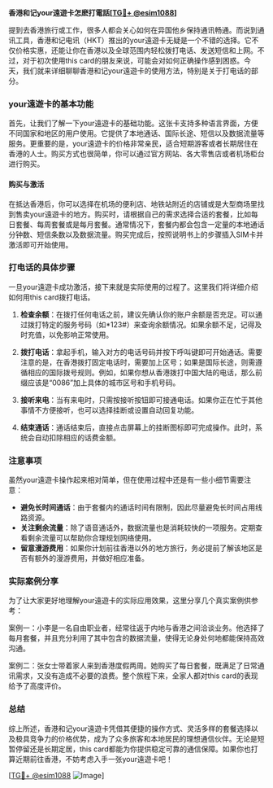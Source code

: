 **香港和记your遠遊卡怎麽打電話[[TG💪+ @esim1088](https://t.me/s/esim1088)]**

提到去香港旅行或工作，很多人都会关心如何在异国他乡保持通讯畅通。而说到通讯工具，香港和记电讯（HKT）推出的your遠遊卡无疑是一个不错的选择。它不仅价格实惠，还能让你在香港以及全球范围内轻松拨打电话、发送短信和上网。不过，对于初次使用this card的朋友来说，可能会对如何正确操作感到困惑。今天，我们就来详细聊聊香港和记your遠遊卡的使用方法，特别是关于打电话的部分。

### your遠遊卡的基本功能

首先，让我们了解一下your遠遊卡的基础功能。这张卡支持多种语言界面，方便不同国家和地区的用户使用。它提供了本地通话、国际长途、短信以及数据流量等服务。更重要的是，your遠遊卡的价格非常亲民，适合短期游客或者长期居住在香港的人士。购买方式也很简单，你可以通过官方网站、各大零售店或者机场柜台进行购买。

#### 购买与激活

在抵达香港后，你可以选择在机场的便利店、地铁站附近的店铺或是大型商场里找到售卖your遠遊卡的地方。购买时，请根据自己的需求选择合适的套餐，比如每日套餐、每周套餐或是每月套餐。通常情况下，套餐内都会包含一定量的本地通话分钟数、短信条数以及数据流量。购买完成后，按照说明书上的步骤插入SIM卡并激活即可开始使用。

### 打电话的具体步骤

一旦your遠遊卡成功激活，接下来就是实际使用的过程了。这里我们将详细介绍如何用this card拨打电话。

1. **检查余额**：在拨打任何电话之前，建议先确认你的账户余额是否充足。可以通过拨打特定的服务号码（如*123#）来查询余额情况。如果余额不足，记得及时充值，以免影响正常使用。

2. **拨打电话**：拿起手机，输入对方的电话号码并按下呼叫键即可开始通话。需要注意的是，在香港拨打固定电话时，需要加上区号；如果是国际长途，则需遵循相应的国际拨号规则。例如，如果你想从香港拨打中国大陆的电话，那么前缀应该是“0086”加上具体的城市区号和手机号码。

3. **接听来电**：当有来电时，只需按接听按钮即可接通电话。如果你正在忙于其他事情不方便接听，也可以选择挂断或设置自动回复功能。

4. **结束通话**：通话结束后，直接点击屏幕上的挂断图标即可完成操作。此时，系统会自动扣除相应的话费金额。

### 注意事项

虽然your遠遊卡操作起来相对简单，但在使用过程中还是有一些小细节需要注意：

- **避免长时间通话**：由于套餐内的通话时间有限制，因此尽量避免长时间占用线路资源。
- **关注剩余流量**：除了语音通话外，数据流量也是消耗较快的一项服务。定期查看剩余流量可以帮助你合理规划网络使用。
- **留意漫游费用**：如果你计划前往香港以外的地方旅行，务必提前了解该地区是否有额外的漫游费用，并做好相应准备。

### 实际案例分享

为了让大家更好地理解your遠遊卡的实际应用效果，这里分享几个真实案例供参考：

案例一：小李是一名自由职业者，经常往返于内地与香港之间洽谈业务。他选择了每月套餐，并且充分利用了其中包含的数据流量，使得无论身处何地都能保持高效沟通。

案例二：张女士带着家人来到香港度假两周。她购买了每日套餐，既满足了日常通讯需求，又没有造成不必要的浪费。整个旅程下来，全家人都对this card的表现给予了高度评价。

### 总结

综上所述，香港和记your遠遊卡凭借其便捷的操作方式、灵活多样的套餐选择以及极具竞争力的价格优势，成为了众多旅客和本地居民的理想通信伙伴。无论是短暂停留还是长期定居，this card都能为你提供稳定可靠的通信保障。如果你也打算近期前往香港，不妨考虑入手一张your遠遊卡吧！

[[TG💪+ @esim1088](https://t.me/s/esim1088) ![Image](https://i.postimg.cc/4NQfJmqS/Snipaste-2025-05-13-00-14-12.png)]